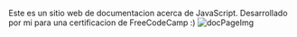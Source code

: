 Este es un sitio web de documentacion acerca de JavaScript. Desarrollado por mi para una certificacion de FreeCodeCamp :)
![docPageImg](https://user-images.githubusercontent.com/95661597/173994918-66ea8ae0-ed2b-4f9b-8fbf-ad3bf5ccc2fa.png)
